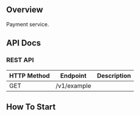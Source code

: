 ## Overview
Payment service.

## API Docs
### REST API
| HTTP Method | Endpoint    | Description |
|-------------|-------------|-------------|
| GET         | /v1/example |             |

## How To Start
